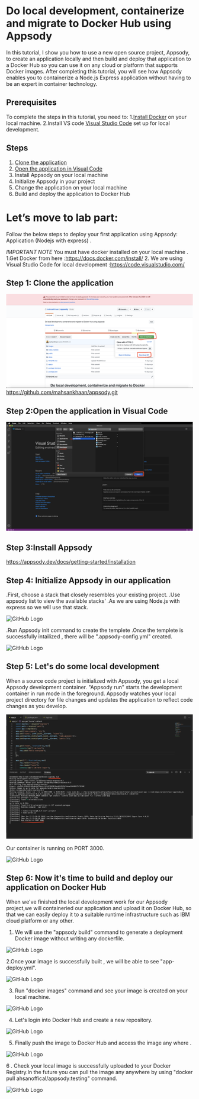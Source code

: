 # Do local development, containerize and migrate to Docker Hub using Appsody


In this tutorial, I show you how to use a new open source project, Appsody, to create an application locally and then build and deploy that application to a Docker Hub so you can use it on any cloud or platform that supports Docker images. After completing this tutorial, you will see how Appsody enables you to containerize a Node.js Express application without having to be an expert in container technology. 



## Prerequisites

To complete the steps in this tutorial, you need to:
1.[Install Docker](https://docs.docker.com/install/) on your local machine.
2.Install VS code [Visual Studio Code](https://code.visualstudio.com/) set up for local development.

## Steps
1.	[Clone the application](#1-clone-the-application)
2.	[Open the application in Visual Code](#2-open-the-application-in-visual-code)
3.	Install Appsody on your local machine 
4.	Initialize Appsody in your project
5.	Change the application on your local machine
6.	Build and deploy the application to Docker Hub



# Let’s move to lab part:
Follow the below steps to deploy your first application using Appsody:
Application (Nodejs with express) . 

*IMPORTANT NOTE*
You must have docker installed on your local machine . 
1.Get Docker from here :https://docs.docker.com/install/
2. We are using Visual Studio Code for local development :https://code.visualstudio.com/


## Step 1: Clone the application
![GitHub Logo](images/s1.png)
https://github.com/mahsankhaan/appsody.git

## Step 2:Open the application in Visual Code
![GitHub Logo](images/s2.png)

## Step 3:Install Appsody
https://appsody.dev/docs/getting-started/installation

## Step 4: Initialize Appsody in our application
 .First, choose a stack that closely resembles your existing project.
 .Use appsody list to view the available stacks'
 .As we are using Node.js with express so we will use that stack.
 
![GitHub Logo](images/s4.png)

 .Run Appsody init command to create the templete
 .Once the templete is successfully intailized , there will be  ".appsody-config.yml" created.


![GitHub Logo](images/s5.png)

## Step 5: Let's do some local development

When a source code project is initialized with Appsody, you get a local Appsody development container. "Appsody run" starts the development container in run mode in the foreground. Appsody watches your local project directory for file changes and updates the application to reflect code changes as you develop.

![GitHub Logo](images/s6.png)

Our container is running on PORT 3000.

![GitHub Logo](images/s7.png)


## Step 6: Now it's time to build and deploy our application on Docker Hub
When we've finished the local development work for our Appsody project,we will containeried our application and upload it on Docker Hub, so that we can easily deploy it to a suitable runtime infrastructure such as IBM cloud platform or any other.

1. We will use the "appsody build" command to generate a deployment Docker image without writing any dockerfile.

![GitHub Logo](images/s8.png)


2.Once your image is successfully built , we will be able to see "app-deploy.yml".

![GitHub Logo](images/s9.png)

3. Run "docker images" command and see your image is created on your local machine.

![GitHub Logo](images/s10.png)


4. Let's login into Docker Hub and create a new repository.

![GitHub Logo](images/s11.png)

5. Finally push the image to Docker Hub and access the image any where .

![GitHub Logo](images/s12.png)

6 . Check your local image is successfully uploaded to your Docker Registry.In the future you can pull the image any anywhere by using "docker pull ahsanoffical/appsody:testing" command.

 ![GitHub Logo](images/s13.png)


